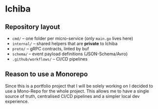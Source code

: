 # Ichiba

## Repository layout
- `cmd/` – one folder per micro-service (only `main.go` lives here)
- `internal/` – shared helpers that are **private** to Ichiba
- `proto/` – gRPC contracts, linted by buf
- `schema/` – event payload definitions (JSON-Schema/Avro)
- `.github/workflows/` – CI/CD pipelines

## Reason to use a Monorepo
Since this is a portfolio project that I will be solely working on I decided to use a Mono-Repo for the whole project.
This allows me to have a single source of truth, centralised CI/CD pipelines and a simpler local dev experience.